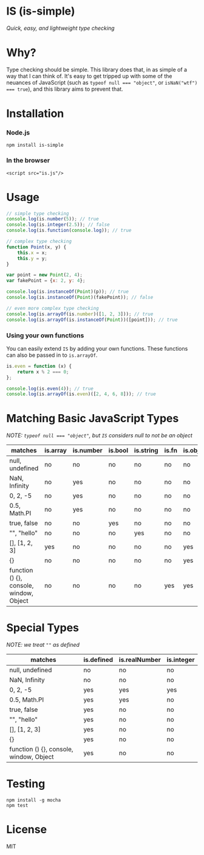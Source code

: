 # IS (is-simple)
*Quick, easy, and lightweight type checking*

# Why?

Type checking should be simple. This library does that, in as simple of a way that I can think of. It's easy to get tripped up with some of the neuances of JavaScript (such as `typeof null === "object"`, or `isNaN("wtf") === true`), and this library aims to prevent that.

# Installation

### Node.js
`npm install is-simple`

### In the browser
`<script src="is.js"/>`

# Usage

```javascript
// simple type checking
console.log(is.number(5)); // true
console.log(is.integer(2.5)); // false
console.log(is.function(console.log)); // true

// complex type checking
function Point(x, y) {
    this.x = x;
    this.y = y;
}

var point = new Point(2, 4);
var fakePoint = {x: 2, y: 4};

console.log(is.instanceOf(Point)(p)); // true
console.log(is.instanceOf(Point)(fakePoint)); // false

// even more complex type checking
console.log(is.arrayOf(is.number)([1, 2, 3])); // true
console.log(is.arrayOf(is.instanceOf(Point))([point])); // true
```

### Using your own functions
You can easily extend `IS` by adding your own functions. These functions can also be passed in to `is.arrayOf`.
```javascript
is.even = function (x) {
    return x % 2 === 0;
};

console.log(is.even(4)); // true
console.log(is.arrayOf(is.even)([2, 4, 6, 8])); // true
```

# Matching Basic JavaScript Types
*NOTE: `typeof null === "object"`, but `IS` considers null to not be an object*

| matches                                 | is.array | is.number | is.bool | is.string | is.fn | is.object |
|-----------------------------------------|----------|-----------|---------|-----------|-------|-----------|
| null, undefined                         | no       | no        | no      | no        | no    | no        |
| NaN, Infinity                           | no       | yes       | no      | no        | no    | no        |
| 0, 2, -5                                | no       | yes       | no      | no        | no    | no        |
| 0.5, Math.PI                            | no       | yes       | no      | no        | no    | no        |
| true, false                             | no       | no        | yes     | no        | no    | no        |
| "", "hello"                             | no       | no        | no      | yes       | no    | no        |
| [], [1, 2, 3]                           | yes      | no        | no      | no        | no    | yes       |
| {}                                      | no       | no        | no      | no        | no    | yes       |
| function () {}, console, window, Object | no       | no        | no      | no        | yes   | yes       |

# Special Types
*NOTE: we treat `""` as defined*

| matches                                 | is.defined | is.realNumber | is.integer |
|-----------------------------------------|------------|---------------|------------|
| null, undefined                         | no         | no            | no         |
| NaN, Infinity                           | no         | no            | no         |
| 0, 2, -5                                | yes        | yes           | yes        |
| 0.5, Math.PI                            | yes        | yes           | no         |
| true, false                             | yes        | no            | no         |
| "", "hello"                             | yes        | no            | no         |
| [], [1, 2, 3]                           | yes        | no            | no         |
| {}                                      | yes        | no            | no         |
| function () {}, console, window, Object | yes        | no            | no         |

# Testing
```
npm install -g mocha
npm test
```

# License
MIT
